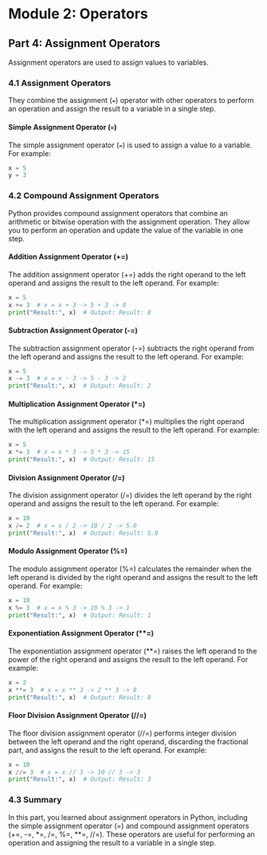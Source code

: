 # Module 2: Operators

## Part 4: Assignment Operators

Assignment operators are used to assign values to variables. 

### 4.1 Assignment Operators

They combine the assignment (`=`) operator with other operators to perform an operation and assign the result to a variable in a single step.

#### Simple Assignment Operator (`=`)

The simple assignment operator (`=`) is used to assign a value to a variable. For example:

```python
x = 5
y = 3
```

### 4.2 Compound Assignment Operators

Python provides compound assignment operators that combine an arithmetic or bitwise operation with the assignment operation. They allow you to perform an operation and update the value of the variable in one step.

#### Addition Assignment Operator (+=)

The addition assignment operator (+=) adds the right operand to the left operand and assigns the result to the left operand. For example:

```python
x = 5
x += 3  # x = x + 3 -> 5 + 3 -> 8
print("Result:", x)  # Output: Result: 8
```

#### Subtraction Assignment Operator (-=)

The subtraction assignment operator (-=) subtracts the right operand from the left operand and assigns the result to the left operand. For example:

```python
x = 5
x -= 3  # x = x - 3 -> 5 - 3 -> 2
print("Result:", x)  # Output: Result: 2
```

#### Multiplication Assignment Operator (*=)

The multiplication assignment operator (*=) multiplies the right operand with the left operand and assigns the result to the left operand. For example:

```python
x = 5
x *= 3  # x = x * 3 -> 5 * 3 -> 15
print("Result:", x)  # Output: Result: 15
```

#### Division Assignment Operator (/=)

The division assignment operator (/=) divides the left operand by the right operand and assigns the result to the left operand. For example:

```python
x = 10
x /= 2  # x = x / 2 -> 10 / 2 -> 5.0
print("Result:", x)  # Output: Result: 5.0
```

#### Modulo Assignment Operator (%=)

The modulo assignment operator (%=) calculates the remainder when the left operand is divided by the right operand and assigns the result to the left operand. For example:

```python
x = 10
x %= 3  # x = x % 3 -> 10 % 3 -> 1
print("Result:", x)  # Output: Result: 1
```

#### Exponentiation Assignment Operator (**=)

The exponentiation assignment operator (**=) raises the left operand to the power of the right operand and assigns the result to the left operand. For example:

```python
x = 2
x **= 3  # x = x ** 3 -> 2 ** 3 -> 8
print("Result:", x)  # Output: Result: 8
```

#### Floor Division Assignment Operator (//=)

The floor division assignment operator (//=) performs integer division between the left operand and the right operand, discarding the fractional part, and assigns the result to the left operand. For example:

```python
x = 10
x //= 3  # x = x // 3 -> 10 // 3 -> 3
print("Result:", x)  # Output: Result: 3
```

### 4.3 Summary

In this part, you learned about assignment operators in Python, including the simple assignment operator (=) and compound assignment operators (+=, -=, *=, /=, %=, **=, //=). These operators are useful for performing an operation and assigning the result to a variable in a single step.